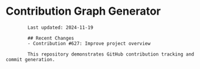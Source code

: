 # Contribution Graph Generator
            
            Last updated: 2024-11-19
            
            ## Recent Changes
            - Contribution #627: Improve project overview
            
            This repository demonstrates GitHub contribution tracking and commit generation.
        